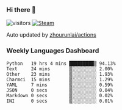 ### Hi there 👋

![visitors](https://visitor-badge.glitch.me/badge?page_id=zhourunlai)
[![Steam](https://img.shields.io/badge/dynamic/json?label=Steam&query=%24.data.totalSubs&url=https%3A%2F%2Fapi.spencerwoo.com%2Fsubstats%2F%3Fsource%3DsteamGames%26queryKey%3D76561198285156854&suffix=%20Games&logo=steam&labelColor=134375&color=0b1a37&longCache=true)](http://steamcommunity.com/profiles/76561198285156854)

Auto updated by <a href="https://github.com/zhourunlai/zhourunlai/actions" target="_blank">zhourunlai/actions</a>

### Weekly Languages Dashboard

<!--PART:wakatime-->
```text
Python   19 hrs 4 mins █████████▒ 94.13%
Text     24 mins       ▒░░░░░░░░░ 2.00%
Other    23 mins       ▒░░░░░░░░░ 1.93%
Charmci  15 mins       ▒░░░░░░░░░ 1.29%
YAML     7 mins        ▒░░░░░░░░░ 0.59%
JSON     0 secs        ▒░░░░░░░░░ 0.04%
Markdown 0 secs        ▒░░░░░░░░░ 0.02%
INI      0 secs        ▒░░░░░░░░░ 0.01%
```
<!--PART:wakatime-->

